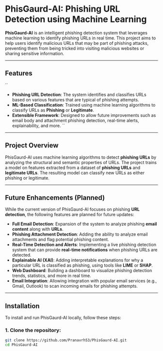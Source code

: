 # PhisGaurd-AI: Phishing URL Detection using Machine Learning

**PhisGaurd-AI** is an intelligent phishing detection system that leverages machine learning to identify phishing URLs in real time. This project aims to help users identify malicious URLs that may be part of phishing attacks, preventing them from being tricked into visiting malicious websites or sharing sensitive information.

---

## Features
``
- **Phishing URL Detection**: The system identifies and classifies URLs based on various features that are typical of phishing attempts.
- **ML-Based Classification**: Trained using machine learning algorithms to classify URLs as **Phishing** or **Legitimate**.
- **Extensible Framework**: Designed to allow future improvements such as email body and attachment phishing detection, real-time alerts, explainability, and more.
``
---

## Project Overview

PhisGaurd-AI uses machine learning algorithms to detect **phishing URLs** by analyzing the structural and semantic properties of URLs. The project trains a model on features extracted from a dataset of **phishing URLs** and **legitimate URLs**. The resulting model can classify new URLs as either phishing or legitimate.

---

## Future Enhancements (Planned)

While the current version of PhisGaurd-AI focuses on phishing **URL detection**, the following features are planned for future updates:

- **Full Email Detection**: Expansion of the system to analyze phishing **email content** along with **URLs**.
- **Phishing Attachment Detection**: Adding the ability to analyze email attachments and flag potential phishing content.
- **Real-Time Detection and Alerts**: Implementing a live phishing detection system that can provide **real-time notifications** when phishing URLs are detected.
- **Explainable AI (XAI)**: Adding interpretable explanations for why a particular URL is classified as phishing, using tools like **LIME** or **SHAP**.
- **Web Dashboard**: Building a dashboard to visualize phishing detection trends, statistics, and more in real time.
- **Email Integration**: Allowing integration with popular email services (e.g., Gmail, Outlook) to scan incoming emails for phishing attempts.

---

## Installation

To install and run PhisGaurd-AI locally, follow these steps:

### 1. Clone the repository:

```bash
git clone https://github.com/Pranavrh53/PhisGaurd-AI.git
cd PhisGaurd-AI
